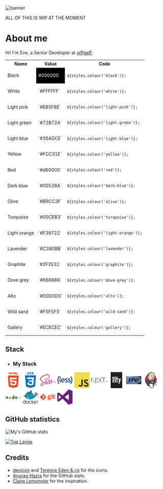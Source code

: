 ![banner](images/eve.jpeg)

ALL OF THIS IS WIP AT THE MOMENT

# About me

Hi! I'm Eve, a Senior Developer at [giffgaff](https://www.giffgaff.com). 

<table>
<tr>
<th> Name </th> <th> Value </th> <th> Code </th>
</tr>
<tr>
<td> Black </td>
<td style="background-color: #000 !important; color: #fff !important;"> #000000 </td>
<td>

```tsx
${styles.colour('black')};
```

</td>
</tr>
<tr>
<td> White </td>
<td> `#FFFFFF` </td>
<td>

```tsx
${styles.colour('white')};
```

</td>
</tr>
<tr>
<td> Light pink </td>
<td> `#EB5F8E` </td>
<td>

```tsx
${styles.colour('light-pink')};
```

</td>
</tr>
<tr>
<td> Light green </td>
<td> `#72B72A` </td>
<td>

```tsx
${styles.colour('light-green')};
```

</td>
</tr>
<tr>
<td> Light blue </td>
<td> `#35ADCE` </td>
<td>

```tsx
${styles.colour('light-blue')};
```

</td>
</tr>
<tr>
<td> Yellow </td>
<td> `#FCC31E` </td>
<td>

```tsx
${styles.colour('yellow')};
```

</td>
</tr>
<tr>
<td> Red </td>
<td> `#d60000` </td>
<td>

```tsx
${styles.colour('red')};
```

</td>
</tr>
<tr>
<td> Dark blue </td>
<td> `#00528A` </td>
<td>

```tsx
${styles.colour('dark-blue')};
```

</td>
</tr>
<tr>
<td> Olive </td>
<td> `#B9CC3F` </td>
<td>

```tsx
${styles.colour('olive')};
```

</td>
</tr>
<tr>
<td> Turquoise </td>
<td> `#00CEB3` </td>
<td>

```tsx
${styles.colour('turquoise')};
```

</td>
</tr>
<tr>
<td> Light orange </td>
<td> `#F39722` </td>
<td>

```tsx
${styles.colour('light-orange')};
```

</td>
</tr>
<tr>
<td> Lavender </td>
<td> `#C380BB` </td>
<td>

```tsx
${styles.colour('lavender')};
```

</td>
</tr>
<tr>
<td> Graphite </td>
<td> `#2F2E31` </td>
<td>

```tsx
${styles.colour('graphite')};
```

</td>
</tr>
<tr>
<td> Dove grey </td>
<td> `#666666` </td>
<td>

```tsx
${styles.colour('dove-grey')};
```

</td>
</tr>
<tr>
<td> Alto </td>
<td> `#D0D0D0` </td>
<td>

```tsx
${styles.colour('alto')};
```

</td>
</tr>
<tr>
<td> Wild sand </td>
<td> `#F5F5F5` </td>
<td>

```tsx
${styles.colour('wild-sand')};
```

</td>
</tr>
<tr>
<td> Gallery </td>
<td> `#ECECEC` </td>
<td>

```tsx
${styles.colour('gallery')};
```

</td>
</tr>
</table>


## Stack 

- ### **My Stack**

<img src="https://github.com/devicons/devicon/blob/master/icons/html5/html5-plain-wordmark.svg" alt="HTML logo" width="50px" height="50px" />  <img src="https://github.com/devicons/devicon/blob/master/icons/css3/css3-plain-wordmark.svg" alt="CSS logo" width="50px" height="50px" /> <img src="https://github.com/devicons/devicon/blob/master/icons/sass/sass-original.svg" alt="SASS logo" width="50px" height="50px" /> <img src="https://github.com/devicons/devicon/blob/master/icons/less/less-plain-wordmark.svg" alt="LESS logo" width="50px" height="50px" />  <img src="https://github.com/devicons/devicon/blob/master/icons/javascript/javascript-original.svg" alt="JavaScript logo" width="50px" height="50px" /> <img src="https://github.com/devicons/devicon/blob/master/icons/nextjs/nextjs-original-wordmark.svg" alt="NextJS logo" width="50px" height="50px" /> <img src="https://github.com/devicons/devicon/blob/master/icons/eleventy/eleventy-original.svg" alt="Eleventy logo" width="50px" height="50px" /> <img src="https://github.com/devicons/devicon/blob/master/icons/php/php-original.svg" alt="PHP logo" width="50px" height="50px" /> <img src="https://github.com/devicons/devicon/blob/master/icons/jenkins/jenkins-original.svg" alt="Jenkins logo" width="50px" height="50px" /> <img src="https://github.com/devicons/devicon/blob/master/icons/nodejs/nodejs-original-wordmark.svg" alt="NodeJS logo" width="50px" height="50px" />  <img src="https://github.com/devicons/devicon/blob/master/icons/docker/docker-original-wordmark.svg" alt="Docker logo" height="50px" width="50px" />   <img src="https://github.com/devicons/devicon/blob/master/icons/git/git-plain-wordmark.svg" alt="Git logo" width="50px" height="50px" /> <img src="https://github.com/devicons/devicon/blob/master/icons/visualstudio/visualstudio-plain.svg" alt="VS Code logo" height="50px" width="50px" />

## GitHub statistics

![My's GitHub stats](https://github-readme-stats.vercel.app/api?username=evecrabb&show_icons=true&theme=prussian)

[![Top Langs](https://github-readme-stats.vercel.app/api/top-langs/?username=evecrabb&hide=html&theme=prussian)](https://github.com/anuraghazra/github-readme-stats)


## Credits

* [devicon](https://github.com/devicons) and [Terence Eden & co](https://github.com/edent/SuperTinyIcons) for the icons.
* [Anurag Hazra](https://github.com/anuraghazra/github-readme-stats) for the GitHub stats.
* [Claire Lemonnier](https://github.com/lemocla) for the inspiration.
